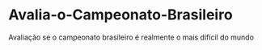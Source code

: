 # Avalia-o-Campeonato-Brasileiro
Avaliação se o campeonato brasileiro é realmente o mais difícil do mundo
